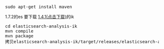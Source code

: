 <pre>sudo apt-get install maven</pre>
1.7.2的es 要下载 <a href="https://github.com/medcl/elasticsearch-analysis-ik/tree/v1.4.1">1.4.1(点击下载)</a>的ik
<pre>
cd elasticsearch-analysis-ik
mvn compile
mvn package
拷贝elasticsearch-analysis-ik/target/releases/elasticsearch-analysis-ik-xxx-jar-with-dependencies.jar 到你的es文件夹: plugins/ik
</pre>

